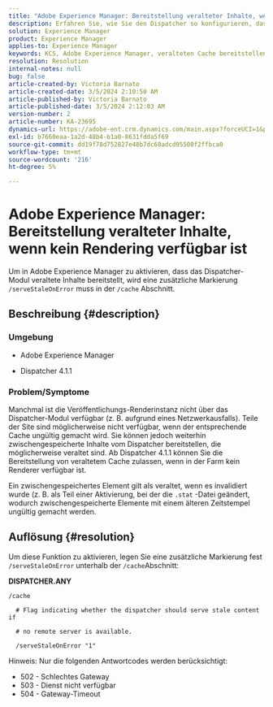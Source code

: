 ```yaml
---
title: "Adobe Experience Manager: Bereitstellung veralteter Inhalte, wenn kein Rendering verfügbar ist"
description: Erfahren Sie, wie Sie den Dispatcher so konfigurieren, dass die Bereitstellung von veraltetem Cache zulässig ist, wenn in Adobe Experience Manager kein Renderer verfügbar ist.
solution: Experience Manager
product: Experience Manager
applies-to: Experience Manager
keywords: KCS, Adobe Experience Manager, veralteten Cache bereitstellen, veralteten Inhalt bereitstellen, Fehlerbehebung, Fehlerbehebung, Dispatcher, AEM
resolution: Resolution
internal-notes: null
bug: false
article-created-by: Victoria Barnato
article-created-date: 3/5/2024 2:10:50 AM
article-published-by: Victoria Barnato
article-published-date: 3/5/2024 2:12:03 AM
version-number: 2
article-number: KA-23695
dynamics-url: https://adobe-ent.crm.dynamics.com/main.aspx?forceUCI=1&pagetype=entityrecord&etn=knowledgearticle&id=8adb4f94-95da-ee11-904c-000d3a3110f0
exl-id: b7660eaa-1a2d-48b4-b1a0-8631fdda5f69
source-git-commit: dd19f78d752827e48b7dc68adcd95500f2ffbca0
workflow-type: tm+mt
source-wordcount: '216'
ht-degree: 5%

---
```


# Adobe Experience Manager: Bereitstellung veralteter Inhalte, wenn kein Rendering verfügbar ist


Um in Adobe Experience Manager zu aktivieren, dass das Dispatcher-Modul veraltete Inhalte bereitstellt, wird eine zusätzliche Markierung `/serveStaleOnError` muss in der `/cache` Abschnitt.

## Beschreibung {#description}


### <b>Umgebung</b>

- Adobe Experience Manager


- Dispatcher 4.1.1


### <b>Problem/Symptome</b>

Manchmal ist die Veröffentlichungs-Renderinstanz nicht über das Dispatcher-Modul verfügbar (z. B. aufgrund eines Netzwerkausfalls). Teile der Site sind möglicherweise nicht verfügbar, wenn der entsprechende Cache ungültig gemacht wird. Sie können jedoch weiterhin zwischengespeicherte Inhalte vom Dispatcher bereitstellen, die möglicherweise veraltet sind. Ab Dispatcher 4.1.1 können Sie die Bereitstellung von veraltetem Cache zulassen, wenn in der Farm kein Renderer verfügbar ist.

Ein zwischengespeichertes Element gilt als veraltet, wenn es invalidiert wurde (z. B. als Teil einer Aktivierung, bei der die `.stat` -Datei geändert, wodurch zwischengespeicherte Elemente mit einem älteren Zeitstempel ungültig gemacht werden.


## Auflösung {#resolution}


Um diese Funktion zu aktivieren, legen Sie eine zusätzliche Markierung fest `/serveStaleOnError` unterhalb der `/cache`Abschnitt:

<b>DISPATCHER.ANY</b>


```
/cache

  # Flag indicating whether the dispatcher should serve stale content if

  # no remote server is available.

  /serveStaleOnError "1"
```




Hinweis: Nur die folgenden Antwortcodes werden berücksichtigt:

- 502 - Schlechtes Gateway
- 503 - Dienst nicht verfügbar
- 504 - Gateway-Timeout
